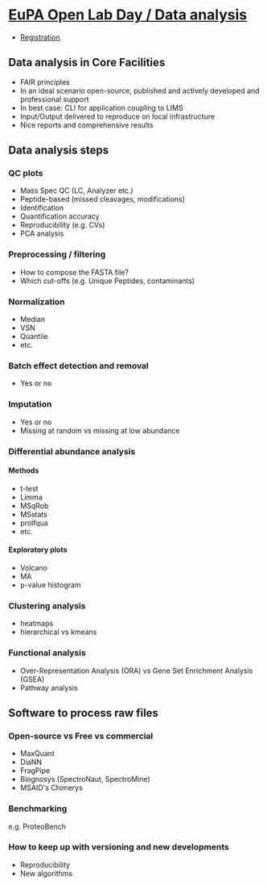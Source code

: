 # [EuPA Open Lab Day / Data analysis](https://eupa.org/events/https-eupa-org-wp-content-uploads-2025-01-join-us-in-gathertown-in-our-digital-proteopolis-world-1-pdf/)

- [Registration](https://forms.office.com/pages/responsepage.aspx?id=3hyB1-_sbEmPkaF4YkG5nN6aImF9kF9KijkcfWWEhJtUNURTU1dNS1dRWEUwRjlBSzVYOERCQlhGOS4u&route=shorturl)

## Data analysis in Core Facilities
- FAIR principles
- In an ideal scenario open-source, published and actively developed and professional support
- In best case: CLI for application coupling to LIMS
- Input/Output delivered to reproduce on local infrastructure
- Nice reports and comprehensive results 

## Data analysis steps

### QC plots
- Mass Spec QC (LC, Analyzer etc.)
- Peptide-based (missed cleavages, modifications)
- Identification
- Quantification accuracy
- Reproducibility (e.g. CVs)
- PCA analysis

### Preprocessing / filtering
- How to compose the FASTA file?
- Which cut-offs (e.g. Unique Peptides, contaminants)

### Normalization
- Median
- VSN
- Quantile
- etc.

### Batch effect detection and removal
- Yes or no
  
### Imputation
- Yes or no
- Missing at random vs missing at low abundance

### Differential abundance analysis
#### Methods
- t-test
- Limma
- MSqRob
- MSstats
- prolfqua
- etc.

#### Exploratory plots
- Volcano
- MA
- p-value histogram

### Clustering analysis
- heatmaps
- hierarchical vs kmeans
  
### Functional analysis
- Over-Representation Analysis (ORA) vs Gene Set Enrichment Analysis (GSEA)
- Pathway analysis

## Software to process raw files
### Open-source vs Free vs commercial
- MaxQuant
- DiaNN
- FragPipe
- Biognosys (SpectroNaut, SpectroMine)
- MSAID's Chimerys

### Benchmarking
e.g. ProteoBench

### How to keep up with versioning and new developments
- Reproducibility
- New algorithms
